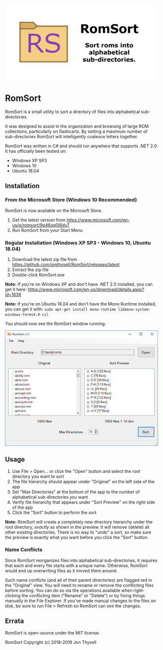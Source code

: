 ![RomSort Banner](./.github/banner.png)

# RomSort #

RomSort is a small utility to sort a directory of files into alphabetical sub-directories.

It was designed to assist in the organization and browsing of large ROM collections, particularly on flashcarts. By setting a maximum number of sub-directories RomSort will intelligently coalesce letters together.

RomSort was written in C# and should run anywhere that supports .NET 2.0. It has officially been tested on:

* Windows XP SP3
* Windows 10
* Ubuntu 18.04

## Installation ##

### From the Microsoft Store (Windows 10 Recommended) ###

RomSort is now available on the Microsoft Store.

1. Get the latest version from https://www.microsoft.com/en-us/p/romsort/9p46qg0l6dv7
2. Run RomSort from your Start Menu

### Regular Installation (Windows XP SP3 - Windows 10, Ubuntu 18.04) ###

1. Download the latest zip file from https://github.com/jonthysell/RomSort/releases/latest
2. Extract the zip file
3. Double-click RomSort.exe

**Note:** If you're on Windows XP and don't have .NET 2.0 installed, you can get it here: https://www.microsoft.com/en-us/download/details.aspx?id=1639

**Note:** If you're on Ubuntu 18.04 and don't have the Mono Runtime installed, you can get it with: `sudo apt-get install mono-runtime libmono-system-windows-forms4.0-cil`

You should now see the RomSort window running:

![RomSort ScreenShot](./.github/screenshot.png)

## Usage ##

1. Use File > Open... or click the "Open" button and select the root directory you want to sort
2. The file hierarchy should appear under "Original" on the left side of the app
2. Set "Max Directories" at the bottom of the app to the number of alphabetical sub-directories you want
3. Verify file hierarchy that appears under "Sort Preview" on the right side of the app
4. Click the "Sort" button to perform the sort

**Note:** RomSort will create a completely new directory hierarchy under the root directory, *exactly* as shown in the preview. It will remove (delete) all other existing directories. There is no way to "undo" a sort, so make sure the preview is exactly what you want before you click the "Sort" button.

### Name Conflicts ###

Since RomSort reorganizes files into alphabetical sub-directories, it requires that each and every file starts with a unique name. Otherwise, RomSort would end up overwriting files as it moved them around.

Such name conflicts (and all of their parent directories) are flagged red in the "Original" view. You will need to rename or remove the conflicting files before sorting. You can do so via the operations available when right-clicking the conflicting item ("Rename" or "Delete") or by fixing things manually in the File Explorer. If you've made manual changes to the files on disk, be sure to run File > Refresh so RomSort can see the changes.

## Errata ##

RomSort is open-source under the MIT license.

RomSort Copyright (c) 2018-2019 Jon Thysell
